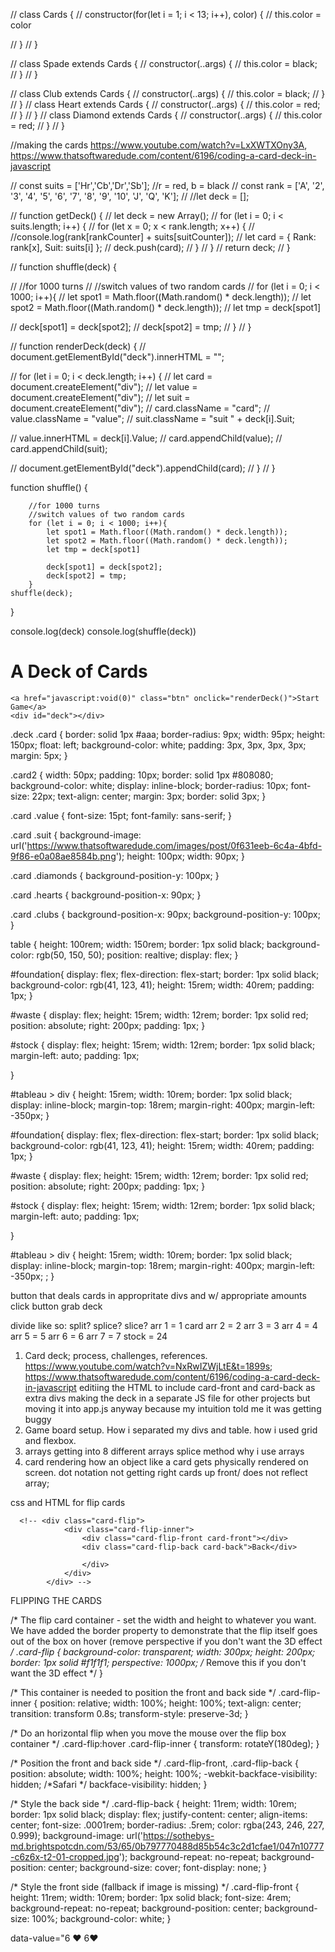 // class Cards {
//     constructor(for(let i = 1; i < 13; i++), color) {
//     this.color = color

//     }
// }

// class Spade extends Cards {
//     constructor(..args) {
//         this.color = black; 
//     }
// }

// class Club extends Cards {
//     constructor(..args) {
//         this.color = black; 
//     }
// }
// class Heart extends Cards {
//     constructor(..args) {
//         this.color = red; 
//     }
// }
// class Diamond extends Cards {
//     constructor(..args) {
//         this.color = red; 
//     }
// }

//making the cards https://www.youtube.com/watch?v=LxXWTXOny3A, https://www.thatsoftwaredude.com/content/6196/coding-a-card-deck-in-javascript

// const suits = ['Hr','Cb','Dr','Sb']; //r = red, b = black
// const rank = ['A', '2', '3', '4', '5', '6', '7', '8', '9', '10', 'J', 'Q', 'K'];
// //let deck = [];

// function getDeck() {
//     let deck = new Array();
//     for (let i = 0; i < suits.length; i++) {
//         for (let x = 0; x < rank.length; x++) {
//             //console.log(rank[rankCounter] + suits[suitCounter]);
//             let card = { Rank: rank[x], Suit: suits[i] };
//             deck.push(card);
//         }
//     }
//     return deck;
// }


// function shuffle(deck) {

//     //for 1000 turns
//     //switch values of two random cards
//     for (let i = 0; i < 1000; i++){
//         let spot1 = Math.floor((Math.random() * deck.length));
//         let spot2 = Math.floor((Math.random() * deck.length));
//         let tmp = deck[spot1]

//         deck[spot1] = deck[spot2];
//         deck[spot2] = tmp;
//     }
// }

// function renderDeck(deck) {
//     document.getElementById("deck").innerHTML = "";

//     for (let i = 0; i < deck.length; i++) {
//         let card = document.createElement("div");
//         let value = document.createElement("div");
//         let suit = document.createElement("div");
//         card.className = "card";
//         value.className = "value";
//         suit.className = "suit " + deck[i].Suit;

//         value.innerHTML = deck[i].Value;
//         card.appendChild(value);
//         card.appendChild(suit);

//         document.getElementById("deck").appendChild(card);
//     }
// }

function shuffle() {

        //for 1000 turns
        //switch values of two random cards
        for (let i = 0; i < 1000; i++){
            let spot1 = Math.floor((Math.random() * deck.length));
            let spot2 = Math.floor((Math.random() * deck.length));
            let tmp = deck[spot1]
    
            deck[spot1] = deck[spot2];
            deck[spot2] = tmp;
        }
    shuffle(deck);
}
    
console.log(deck)
console.log(shuffle(deck))

<div class="deck">
    <h1>A Deck of Cards</h1>

    <a href="javascript:void(0)" class="btn" onclick="renderDeck()">Start Game</a>
    <div id="deck"></div>
</div>

.deck .card {
    border: solid 1px #aaa; 
    border-radius: 9px;
    width: 95px; 
    height: 150px; 
    float: left; 
    background-color: white;
    padding: 3px, 3px, 3px, 3px;
    margin: 5px; 
}

.card2 {
    width: 50px; 
    padding: 10px; 
    border: solid 1px #808080; 
    background-color: white;
    display: inline-block;
    border-radius: 10px;
    font-size: 22px;
    text-align: center;
    margin: 3px;
    border: solid 3px;
}

.card .value {
    font-size: 15pt;
    font-family: sans-serif;
}

.card .suit {
    background-image: url('https://www.thatsoftwaredude.com/images/post/0f631eeb-6c4a-4bfd-9f86-e0a08ae8584b.png');
    height: 100px; 
    width: 90px; 
}

.card .diamonds {
    background-position-y: 100px;
}

.card .hearts {
    background-position-x: 90px;
}

.card .clubs {
    background-position-x: 90px;
    background-position-y: 100px;
}

table {
    height: 100rem; 
    width: 150rem; 
    border: 1px solid black; 
    background-color: rgb(50, 150, 50);
    position: realtive;
    display: flex;
}

#foundation{
    display: flex;
    flex-direction: flex-start;
    border: 1px solid black; 
    background-color: rgb(41, 123, 41);
    height: 15rem; 
    width: 40rem;
    padding: 1px;
}

#waste {
    display: flex;
    height: 15rem; 
    width: 12rem; 
    border: 1px solid red; 
    position: absolute;
    right: 200px;
    padding: 1px;
}

#stock {
    display: flex;
    height: 15rem; 
    width: 12rem; 
    border: 1px solid black; 
    margin-left: auto; 
    padding: 1px;
    
}


#tableau > div {
    height: 15rem; 
    width: 10rem; 
    border: 1px solid black;
    display: inline-block;
    margin-top: 18rem;
    margin-right: 400px;
    margin-left: -350px;
}

#foundation{
    display: flex;
    flex-direction: flex-start;
    border: 1px solid black; 
    background-color: rgb(41, 123, 41);
    height: 15rem; 
    width: 40rem;
    padding: 1px;
}

#waste {
    display: flex;
    height: 15rem; 
    width: 12rem; 
    border: 1px solid red; 
    position: absolute;
    right: 200px;
    padding: 1px;
}

#stock {
    display: flex;
    height: 15rem; 
    width: 12rem; 
    border: 1px solid black; 
    margin-left: auto; 
    padding: 1px;
    
}


#tableau > div {
    height: 15rem; 
    width: 10rem; 
    border: 1px solid black;
    display: inline-block;
    margin-top: 18rem;
    margin-right: 400px;
    margin-left: -350px;
    ;
}


button that deals cards in appropritate divs and w/ appropriate amounts 
click button 
grab deck

divide like so: split? splice? slice? 
arr 1 = 1 card 
arr 2 = 2
arr 3 = 3
arr 4 = 4
arr 5 = 5
arr 6 = 6
arr 7 = 7
stock = 24

1. Card deck; process, challenges, references. https://www.youtube.com/watch?v=NxRwIZWjLtE&t=1899s; https://www.thatsoftwaredude.com/content/6196/coding-a-card-deck-in-javascript
    editiing the HTML to include card-front and card-back as extra divs
    making the deck in a separate JS file for other projects but moving it into app.js anyway because my intuition told me it was getting buggy 
2. Game board setup. How i separated my divs and table. how i used grid and flexbox. 
3. arrays
    getting into 8 different arrays 
    splice method 
    why i use arrays 
4. card rendering
    how an object like a card gets physically rendered on screen. 
        dot notation 
        not getting right cards up front/ does not reflect array; 


css and HTML for flip cards 

      <!-- <div class="card-flip">
                <div class="card-flip-inner">
                    <div class="card-flip-front card-front"></div>
                    <div class="card-flip-back card-back">Back</div>
                    
                    </div>
                </div>
            </div> -->
FLIPPING THE CARDS

/* The flip card container - set the width and height to whatever you want. We have added the border property to demonstrate that the flip itself goes out of the box on hover (remove perspective if you don't want the 3D effect */
 .card-flip {
    background-color: transparent;
    width: 300px;
    height: 200px;
    border: 1px solid #f1f1f1;
    perspective: 1000px;  /* Remove this if you don't want the 3D effect   */
} 
  
  /* This container is needed to position the front and back side */
  .card-flip-inner {
    position: relative;
    width: 100%;
    height: 100%;
    text-align: center;
    transition: transform 0.8s;
    transform-style: preserve-3d;
  } 
  
  /* Do an horizontal flip when you move the mouse over the flip box container */
   .card-flip:hover .card-flip-inner {
    transform: rotateY(180deg);
  }
   
  /* Position the front and back side */
  .card-flip-front, .card-flip-back {
    position: absolute;
    width: 100%;
    height: 100%;
    -webkit-backface-visibility: hidden; /*Safari  */
    backface-visibility: hidden; 
} 
  
  /* Style the back side */
  .card-flip-back {
    height: 11rem; 
    width: 10rem; 
    border: 1px solid black; 
    display: flex; 
    justify-content: center;
    align-items: center;
    font-size: .0001rem; 
    border-radius: .5rem;
    color: rgba(243, 246, 227, 0.999);
    background-image: url('https://sothebys-md.brightspotcdn.com/53/65/0b797770488d85b54c3c2d1cfae1/047n10777-c6z6x-t2-01-cropped.jpg');
    background-repeat: no-repeat;
    background-position: center;
    background-size: cover;
    font-display: none;
  } 

  /* Style the front side (fallback if image is missing) */
 .card-flip-front {
    height: 11rem; 
    width: 10rem; 
    border: 1px solid black; 
    font-size: 4rem;
    background-repeat: no-repeat;
    background-position: center;
    background-size: 100%;
    background-color: white;
  } 

  data-value="6 ♥️ 6♥️
